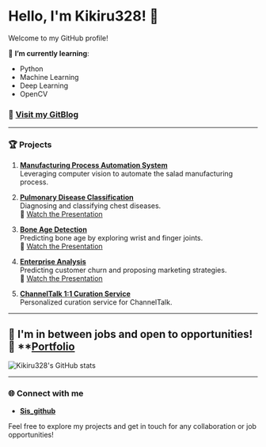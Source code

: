<!-- 
**kikiru328/kikiru328** is a ✨ _special_ ✨ repository because its `README.md` (this file) appears on your GitHub profile.
     
Here are some ideas to get you started:

이직준비.>!  
- 🔭 
- 🌱 I’m currently learning python, machine_learning, deep_learning, OpenCV
- 👯    
- 🤔 
- 💬  ㅍㅎ호
- 📫 How to reach me: ...
- 😄 Pronouns: ...
- ⚡ Fun fact: ...

 
-->

# Hello, I'm Kikiru328! 👋

Welcome to my GitHub profile!

🌱 **I’m currently learning**:  
- Python
- Machine Learning
- Deep Learning
- OpenCV

### 📘 [Visit my GitBlog](https://kikiru328.github.io/)

---

### 🏆 Projects

1. **[Manufacturing Process Automation System](https://github.com/kikiru328/Manufacturing_System)**  
   Leveraging computer vision to automate the salad manufacturing process.

2. **[Pulmonary Disease Classification](https://github.com/Pleasant-riot/Lung-Disease-Detection)**  
   Diagnosing and classifying chest diseases.  
   🎥 [Watch the Presentation](https://youtu.be/gc5cR3-ZZi8)

3. **[Bone Age Detection](https://github.com/kikiru328/Bone_Detection)**  
   Predicting bone age by exploring wrist and finger joints.  
   🎥 [Watch the Presentation](https://youtu.be/jb-c89PaKHg)

4. **[Enterprise Analysis](https://github.com/kikiru328/enterprise_analysis)**  
   Predicting customer churn and proposing marketing strategies.  
   🎥 [Watch the Presentation](https://youtu.be/GAzX1vdpVyQ)

5. **[ChannelTalk 1:1 Curation Service](https://github.com/kikiru328/ChannelTalKCuration)**  
   Personalized curation service for ChannelTalk.

---

🔭 **I'm in between jobs and open to opportunities!**
🤔 **[Portfolio](https://danielkim328.notion.site/aaed8dc76adb41659034f13d3242edc7?pvs=4)
---

![Kikiru328's GitHub stats](https://github-readme-stats.vercel.app/api?username=kikiru328&theme=tokyonight&show_icons=true)

---

### 🌐 Connect with me

- **[Sis_github](https://github.com/monicakim89)**

Feel free to explore my projects and get in touch for any collaboration or job opportunities!
